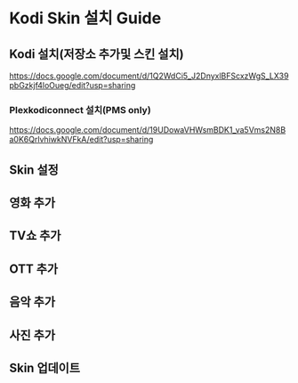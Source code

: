 # Kodi Skin 설치 Guide
## Kodi 설치(저장소 추가및 스킨 설치)
https://docs.google.com/document/d/1Q2WdCi5_J2DnyxlBFScxzWgS_LX39pbGzkjf4loOueg/edit?usp=sharing
### Plexkodiconnect 설치(PMS only)
https://docs.google.com/document/d/19UDowaVHWsmBDK1_va5Vms2N8Ba0K6QrlvhiwkNVFkA/edit?usp=sharing
## Skin 설정
## 영화 추가
## TV쇼 추가
## OTT 추가
## 음악 추가
## 사진 추가
## Skin 업데이트

